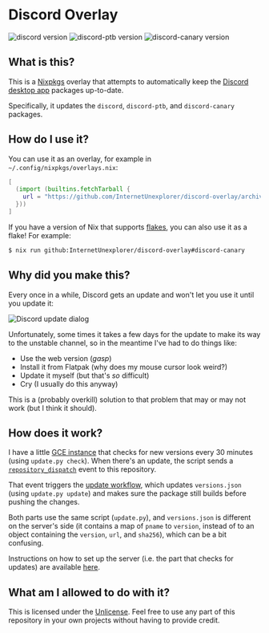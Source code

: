 # Discord Overlay

![discord version](https://img.shields.io/badge/dynamic/json?style=flat-square&color=%235865F2&label=discord&query=%24%5B%22discord%22%5D.version&url=https%3A%2F%2Fraw.githubusercontent.com%2FInternetUnexplorer%2Fdiscord-overlay%2Fmain%2Fversions.json)
![discord-ptb version](https://img.shields.io/badge/dynamic/json?style=flat-square&color=%235865F2&label=discord-ptb&query=%24%5B%22discord-ptb%22%5D.version&url=https%3A%2F%2Fraw.githubusercontent.com%2FInternetUnexplorer%2Fdiscord-overlay%2Fmain%2Fversions.json)
![discord-canary version](https://img.shields.io/badge/dynamic/json?style=flat-square&color=%235865F2&label=discord-canary&query=%24%5B%22discord-canary%22%5D.version&url=https%3A%2F%2Fraw.githubusercontent.com%2FInternetUnexplorer%2Fdiscord-overlay%2Fmain%2Fversions.json)

## What is this?

This is a [Nixpkgs][1] overlay that attempts to automatically keep the [Discord
desktop app][2] packages up-to-date.

Specifically, it updates the `discord`, `discord-ptb`, and `discord-canary`
packages.

## How do I use it?

You can use it as an overlay, for example in `~/.config/nixpkgs/overlays.nix`:

```nix
[
  (import (builtins.fetchTarball {
    url = "https://github.com/InternetUnexplorer/discord-overlay/archive/main.tar.gz";
  }))
]
```

If you have a version of Nix that supports [flakes][3], you can also use it as a
flake! For example:

```sh
$ nix run github:InternetUnexplorer/discord-overlay#discord-canary
```

## Why did you make this?

Every once in a while, Discord gets an update and won't let you use it until you
update it:

![Discord update dialog](https://i.postimg.cc/VLK8XvDZ/discord-update.png)

Unfortunately, some times it takes a few days for the update to make its way to
the unstable channel, so in the meantime I've had to do things like:

- Use the web version (_gasp_)
- Install it from Flatpak (why does my mouse cursor look weird?)
- Update it myself (but that's _so_ difficult)
- Cry (I usually do this anyway)

This is a (probably overkill) solution to that problem that may or may not work
(but I think it should).

## How does it work?

I have a little [GCE instance][6] that checks for new versions every 30 minutes
(using `update.py check`). When there's an update, the script sends a
[`repository_dispatch`][7] event to this repository.

That event triggers the [update workflow][4], which updates `versions.json`
(using `update.py update`) and makes sure the package still builds before
pushing the changes.

Both parts use the same script (`update.py`), and `versions.json` is different
on the server's side (it contains a map of `pname` to `version`, instead of to
an object containing the `version`, `url`, and `sha256`), which can be a bit
confusing.

Instructions on how to set up the server (i.e. the part that checks for updates)
are available [here][8].

## What am I allowed to do with it?

This is licensed under the [Unlicense][5]. Feel free to use any part of this
repository in your own projects without having to provide credit.

[1]: https://github.com/NixOS/nixpkgs
[2]: https://discord.com/download
[3]: https://nixos.wiki/wiki/Flakes
[4]: https://github.com/InternetUnexplorer/discord-overlay/blob/main/.github/workflows/update.yml
[5]: https://unlicense.org
[6]: https://cloud.google.com/free
[7]: https://docs.github.com/en/actions/reference/events-that-trigger-workflows#repository_dispatch
[8]: https://gist.github.com/InternetUnexplorer/9ec81077e4e000788038b611e7e23990
